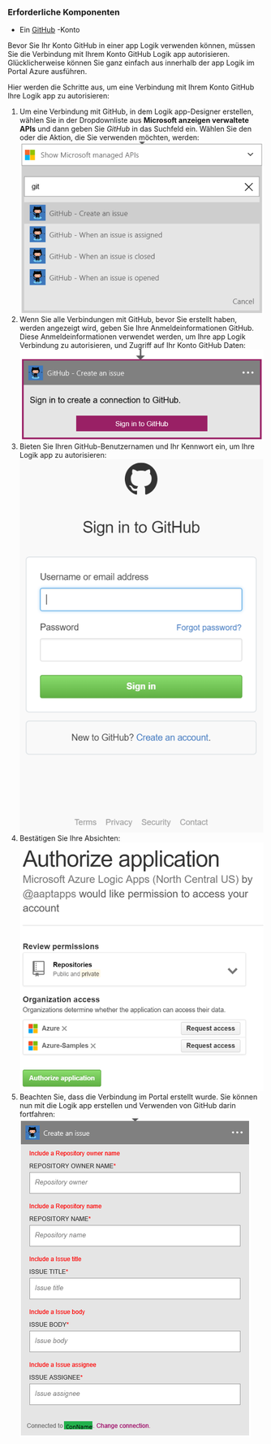 ### <a name="prerequisites"></a>Erforderliche Komponenten
- Ein [GitHub](http://GitHub.com) -Konto 

Bevor Sie Ihr Konto GitHub in einer app Logik verwenden können, müssen Sie die Verbindung mit Ihrem Konto GitHub Logik app autorisieren. Glücklicherweise können Sie ganz einfach aus innerhalb der app Logik im Portal Azure ausführen. 

Hier werden die Schritte aus, um eine Verbindung mit Ihrem Konto GitHub Ihre Logik app zu autorisieren:

1. Um eine Verbindung mit GitHub, in dem Logik app-Designer erstellen, wählen Sie in der Dropdownliste aus **Microsoft anzeigen verwaltete APIs** und dann geben Sie *GitHub* in das Suchfeld ein. Wählen Sie den oder die Aktion, die Sie verwenden möchten, werden:  
  ![](./media/connectors-create-api-github/github-1.png)
2. Wenn Sie alle Verbindungen mit GitHub, bevor Sie erstellt haben, werden angezeigt wird, geben Sie Ihre Anmeldeinformationen GitHub. Diese Anmeldeinformationen verwendet werden, um Ihre app Logik Verbindung zu autorisieren, und Zugriff auf Ihr Konto GitHub Daten:  
  ![](./media/connectors-create-api-github/github-2.png)
3. Bieten Sie Ihren GitHub-Benutzernamen und Ihr Kennwort ein, um Ihre Logik app zu autorisieren:  
  ![](./media/connectors-create-api-github/github-3.png)   
4. Bestätigen Sie Ihre Absichten:  
  ![](./media/connectors-create-api-github/github-4.png)   
5. Beachten Sie, dass die Verbindung im Portal erstellt wurde. Sie können nun mit die Logik app erstellen und Verwenden von GitHub darin fortfahren:   
  ![](./media/connectors-create-api-github/github-5.png)   
